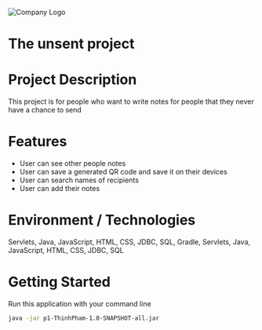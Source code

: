 ![Company Logo](https://revature.com/wp-content/themes/revature/imgs/logo-white-color.png "Revature")
# The unsent project

# Project Description
This project is for people who want to write notes for people that they never have a chance to send

# Features
- User can see other people notes
- User can save a generated QR code and save it on their devices
- User can search names of recipients 
- User can add their notes

# Environment / Technologies
Servlets, Java, JavaScript, HTML, CSS, JDBC, SQL, Gradle, Servlets, Java, JavaScript, HTML, CSS, JDBC, SQL

# Getting Started
Run this application with your command line 
```bash
java -jar p1-ThinhPham-1.0-SNAPSHOT-all.jar
```
